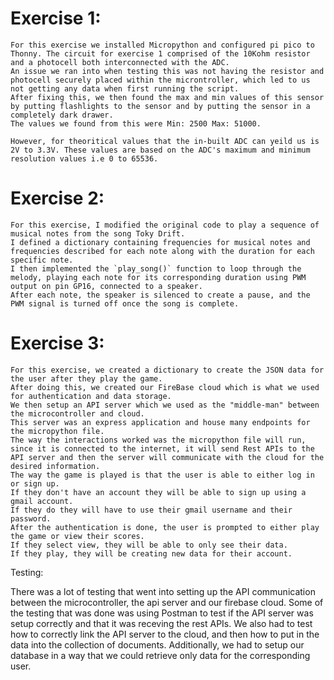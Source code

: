 # Exercise 1:

    For this exercise we installed Micropython and configured pi pico to Thonny. The circuit for exercise 1 comprised of the 10Kohm resistor and a photocell both interconnected with the ADC. 
    An issue we ran into when testing this was not having the resistor and photocell securely placed within the microntroller, which led to us not getting any data when first running the script. 
    After fixing this, we then found the max and min values of this sensor by putting flashlights to the sensor and by putting the sensor in a completely dark drawer. 
    The values we found from this were Min: 2500 Max: 51000.
    
    However, for theoritical values that the in-built ADC can yeild us is 2V to 3.3V. These values are based on the ADC's maximum and minimum resolution values i.e 0 to 65536. 

# Exercise 2:

    For this exercise, I modified the original code to play a sequence of musical notes from the song Toky Drift.
    I defined a dictionary containing frequencies for musical notes and frequencies described for each note along with the duration for each specific note. 
    I then implemented the `play_song()` function to loop through the melody, playing each note for its corresponding duration using PWM output on pin GP16, connected to a speaker. 
    After each note, the speaker is silenced to create a pause, and the PWM signal is turned off once the song is complete.

# Exercise 3:

    For this exercise, we created a dictionary to create the JSON data for the user after they play the game. 
    After doing this, we created our FireBase cloud which is what we used for authentication and data storage.
    We then setup an API server which we used as the "middle-man" between the microcontroller and cloud.
    This server was an express application and house many endpoints for the micropython file.
    The way the interactions worked was the micropython file will run, since it is connected to the internet, it will send Rest APIs to the API server and then the server will communicate with the cloud for the desired information.
    The way the game is played is that the user is able to either log in or sign up. 
    If they don't have an account they will be able to sign up using a gmail account. 
    If they do they will have to use their gmail username and their password.
    After the authentication is done, the user is prompted to either play the game or view their scores. 
    If they select view, they will be able to only see their data.
    If they play, they will be creating new data for their account.


Testing:

There was a lot of testing that went into setting up the API communication between the microcontroller, the api server and our firebase cloud.
Some of the testing that was done was using Postman to test if the API server was setup correctly and that it was receving the rest APIs.
We also had to test how to correctly link the API server to the cloud, and then how to put in the data into the collection of documents.
Additionally, we had to setup our database in a way that we could retrieve only data for the corresponding user.

    
